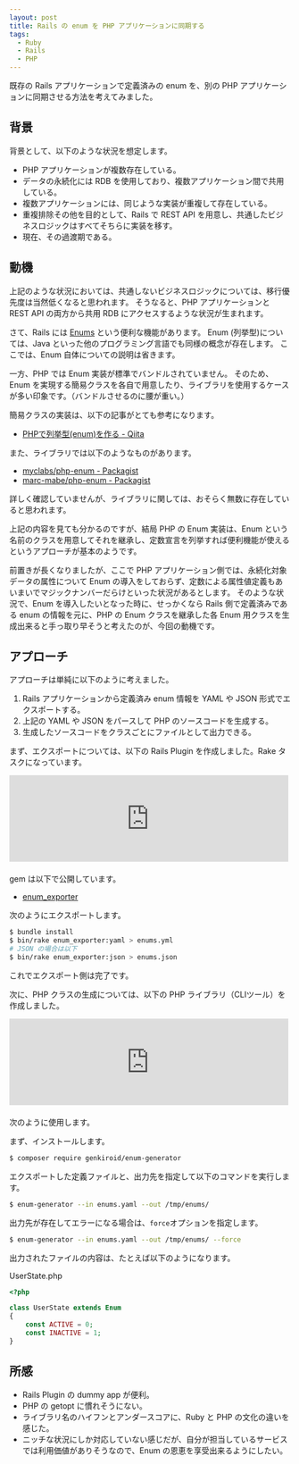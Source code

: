 ```yaml
---
layout: post
title: Rails の enum を PHP アプリケーションに同期する
tags:
  - Ruby
  - Rails
  - PHP
---
```


既存の Rails アプリケーションで定義済みの enum を、別の PHP アプリケーションに同期させる方法を考えてみました。

<!--more-->

## 背景

背景として、以下のような状況を想定します。

* PHP アプリケーションが複数存在している。
* データの永続化には RDB を使用しており、複数アプリケーション間で共用している。
* 複数アプリケーションには、同じような実装が重複して存在している。
* 重複排除その他を目的として、Rails で REST API を用意し、共通したビジネスロジックはすべてそちらに実装を移す。
* 現在、その過渡期である。

## 動機

上記のような状況においては、共通しないビジネスロジックについては、移行優先度は当然低くなると思われます。
そうなると、PHP アプリケーションと REST API の両方から共用 RDB にアクセスするような状況が生まれます。

さて、Rails には [Enums](https://railsguides.jp/active_record_querying.html#enums) という便利な機能があります。
Enum (列挙型)については、Java といった他のプログラミング言語でも同様の概念が存在します。
ここでは、Enum 自体についての説明は省きます。

一方、PHP では Enum 実装が標準でバンドルされていません。
そのため、Enum を実現する簡易クラスを各自で用意したり、ライブラリを使用するケースが多い印象です。（バンドルさせるのに腰が重い。）

簡易クラスの実装は、以下の記事がとても参考になります。

* [PHPで列挙型(enum)を作る - Qiita](https://qiita.com/Hiraku/items/71e385b56dcaa37629fe)

また、ライブラリでは以下のようなものがあります。

* [myclabs/php-enum - Packagist](https://packagist.org/packages/myclabs/php-enum)
* [marc-mabe/php-enum - Packagist](https://packagist.org/packages/marc-mabe/php-enum)

詳しく確認していませんが、ライブラリに関しては、おそらく無数に存在していると思われます。

上記の内容を見ても分かるのですが、結局 PHP の Enum 実装は、Enum という名前のクラスを用意してそれを継承し、定数宣言を列挙すれば便利機能が使えるというアプローチが基本のようです。

前置きが長くなりましたが、ここで PHP アプリケーション側では、永続化対象データの属性について Enum の導入をしておらず、定数による属性値定義もあいまいでマジックナンバーだらけといった状況があるとします。
そのような状況で、Enum を導入したいとなった時に、せっかくなら Rails 側で定義済みである enum の情報を元に、PHP の Enum クラスを継承した各 Enum 用クラスを生成出来ると手っ取り早そうと考えたのが、今回の動機です。

## アプローチ

アプローチは単純に以下のように考えました。

1. Rails アプリケーションから定義済み enum 情報を YAML や JSON 形式でエクスポートする。
1. 上記の YAML や JSON をパースして PHP のソースコードを生成する。
1. 生成したソースコードをクラスごとにファイルとして出力できる。

まず、エクスポートについては、以下の Rails Plugin を作成しました。Rake タスクになっています。

<iframe style="width:100%;height:155px;max-width:500px;margin:0 0 20px 0;display:block;" title="genkiroid/enum_exporter: Rake task to export defined enum as some formats" src="http://hatenablog.com/embed?url=https://github.com/genkiroid/enum_exporter" width="300" height="150" frameborder="0" scrolling="no"></iframe>

gem は以下で公開しています。

* [enum_exporter](https://rubygems.org/gems/enum_exporter)

次のようにエクスポートします。

```sh
$ bundle install
$ bin/rake enum_exporter:yaml > enums.yml
# JSON の場合は以下
$ bin/rake enum_exporter:json > enums.json
```

これでエクスポート側は完了です。

次に、PHP クラスの生成については、以下の PHP ライブラリ（CLIツール）を作成しました。

<iframe style="width:100%;height:155px;max-width:500px;margin:0 0 20px 0;display:block;" title="genkiroid/enum-generator: Generate PHP class definition that extends Enum class from file(yaml, json)." src="http://hatenablog.com/embed?url=https://github.com/genkiroid/enum-generator" width="300" height="150" frameborder="0" scrolling="no"></iframe>

次のように使用します。

まず、インストールします。

```sh
$ composer require genkiroid/enum-generator
```

エクスポートした定義ファイルと、出力先を指定して以下のコマンドを実行します。

```sh
$ enum-generator --in enums.yaml --out /tmp/enums/
```

出力先が存在してエラーになる場合は、`force`オプションを指定します。

```sh
$ enum-generator --in enums.yaml --out /tmp/enums/ --force
```

出力されたファイルの内容は、たとえば以下のようになります。

UserState.php

```php
<?php

class UserState extends Enum
{
    const ACTIVE = 0;
    const INACTIVE = 1;
}
```

## 所感

* Rails Plugin の dummy app が便利。
* PHP の getopt に慣れそうにない。
* ライブラリ名のハイフンとアンダースコアに、Ruby と PHP の文化の違いを感じた。
* ニッチな状況にしか対応していない感じだが、自分が担当しているサービスでは利用価値がありそうなので、Enum の恩恵を享受出来るようにしたい。

